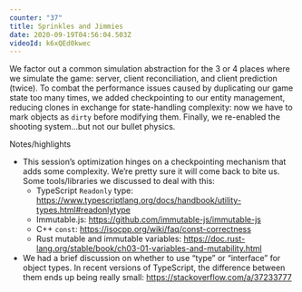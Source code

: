 ```yaml
---
counter: "37"
title: Sprinkles and Jimmies
date: 2020-09-19T04:56:04.503Z
videoId: k6xQEd0kwec
---
```

We factor out a common simulation abstraction for the 3 or 4 places where we simulate the game: server, client reconciliation, and client prediction (twice). To combat the performance issues caused by duplicating our game state too many times, we added checkpointing to our entity management, reducing clones in exchange for state-handling complexity: now we have to mark objects as `dirty` before modifying them. Finally, we re-enabled the shooting system...but not our bullet physics.

Notes/highlights

- This session’s optimization hinges on a checkpointing mechanism that adds some complexity. We’re pretty sure it will come back to bite us. Some tools/libraries we discussed to deal with this:
    - TypeScript `Readonly` type: https://www.typescriptlang.org/docs/handbook/utility-types.html#readonlytype
    - Immutable.js: https://github.com/immutable-js/immutable-js
    - C++ `const`: https://isocpp.org/wiki/faq/const-correctness
    - Rust mutable and immutable variables: https://doc.rust-lang.org/stable/book/ch03-01-variables-and-mutability.html
- We had a brief discussion on whether to use “type” or “interface” for object types. In recent versions of TypeScript, the difference between them ends up being really small: https://stackoverflow.com/a/37233777
